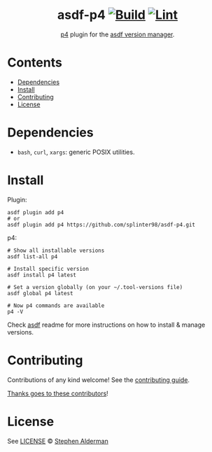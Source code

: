 <div align="center">

# asdf-p4 [![Build](https://github.com/splinter98/asdf-p4/actions/workflows/build.yml/badge.svg)](https://github.com/splinter98/asdf-p4/actions/workflows/build.yml) [![Lint](https://github.com/splinter98/asdf-p4/actions/workflows/lint.yml/badge.svg)](https://github.com/splinter98/asdf-p4/actions/workflows/lint.yml)

[p4](https://www.perforce.com/perforce/doc.current/manuals/cmdref/) plugin for the [asdf version manager](https://asdf-vm.com).

</div>

# Contents

- [Dependencies](#dependencies)
- [Install](#install)
- [Contributing](#contributing)
- [License](#license)

# Dependencies

- `bash`, `curl`, `xargs`: generic POSIX utilities.

# Install

Plugin:

```shell
asdf plugin add p4
# or
asdf plugin add p4 https://github.com/splinter98/asdf-p4.git
```

p4:

```shell
# Show all installable versions
asdf list-all p4

# Install specific version
asdf install p4 latest

# Set a version globally (on your ~/.tool-versions file)
asdf global p4 latest

# Now p4 commands are available
p4 -V
```

Check [asdf](https://github.com/asdf-vm/asdf) readme for more instructions on how to
install & manage versions.

# Contributing

Contributions of any kind welcome! See the [contributing guide](contributing.md).

[Thanks goes to these contributors](https://github.com/splinter98/asdf-p4/graphs/contributors)!

# License

See [LICENSE](LICENSE) © [Stephen Alderman](https://github.com/splinter98/)
